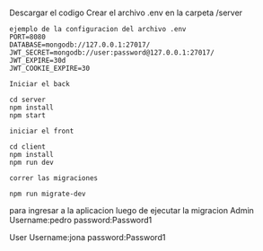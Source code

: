 
```
```
Descargar el codigo
Crear el archivo .env en la carpeta /server
```
ejemplo de la configuracion del archivo .env
PORT=8080
DATABASE=mongodb://127.0.0.1:27017/
JWT_SECRET=mongodb://user:password@127.0.0.1:27017/
JWT_EXPIRE=30d
JWT_COOKIE_EXPIRE=30
```
    Iniciar el back
```
cd server
npm install
npm start
```
    iniciar el front
```
cd client
npm install
npm run dev
```
	correr las migraciones
	
```
npm run migrate-dev
```

para ingresar a la aplicacion luego de ejecutar la migracion
Admin
Username:pedro
password:Password1

User
Username:jona
password:Password1